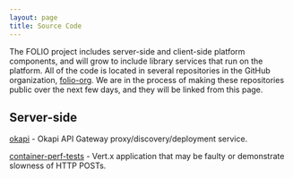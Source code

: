 ```yaml
---
layout: page
title: Source Code
---
```


The FOLIO project includes server-side and client-side platform components, and
will grow to include library services that run on the platform.  All of the
code is located in several repositories in the GitHub organization,
[folio-org](https://github.com/folio-org).  We are in the process of making
these repositories public over the next few days, and they will be linked from
this page.

## Server-side

[okapi](https://github.com/folio-org/okapi) -
Okapi API Gateway proxy/discovery/deployment service.

<!--

[okapi-infrastructure](https://github.com/folio-org/okapi-infrastructure) -
Okapi microservices infrastructure.

[auth_module_prototype](https://github.com/folio-org/auth_module_prototype) -
Prototype of a JWT auth module for Okapi.

[lsp-apis-impl](https://github.com/folio-org/lsp-apis-impl) -
Implementation options for REST API.

-->

[container-perf-tests](https://github.com/folio-org/container-perf-tests) -
Vert.x application that may be faulty or demonstrate slowness of HTTP POSTs.

<!--

## Client-side

[stripes-loader](https://github.com/folio-org/stripes-loader) -
Module loader to enable pluggable Redux applications.

[react-redux-tutorial](https://github.com/folio-org/react-redux-tutorial) -
To-Do list tutorial, using React and Redux.

[stripes-experiments](https://github.com/folio-org/stripes-experiments) -
Testing ground for prototype modules that may form part of Stripes.

[jsui-experiments](https://github.com/folio-org/jsui-experiments)

## Other projects

[external-api-testing](https://github.com/folio-org/external-api-testing) -
Various tests of Okapi's APIs. 

-->

